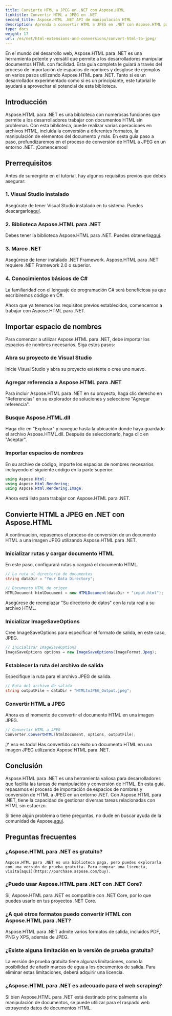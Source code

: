 ```yaml
---
title: Convierte HTML a JPEG en .NET con Aspose.HTML
linktitle: Convertir HTML a JPEG en .NET
second_title: Aspose.HTML .NET API de manipulación HTML
description: Aprenda a convertir HTML a JPEG en .NET con Aspose.HTML para .NET. Una guía paso a paso para aprovechar el poder de Aspose.HTML para .NET.
type: docs
weight: 17
url: /es/net/html-extensions-and-conversions/convert-html-to-jpeg/
---
```


En el mundo del desarrollo web, Aspose.HTML para .NET es una herramienta potente y versátil que permite a los desarrolladores manipular documentos HTML con facilidad. Esta guía completa le guiará a través del proceso de importación de espacios de nombres y desglose de ejemplos en varios pasos utilizando Aspose.HTML para .NET. Tanto si es un desarrollador experimentado como si es un principiante, este tutorial le ayudará a aprovechar el potencial de esta biblioteca.

## Introducción

Aspose.HTML para .NET es una biblioteca con numerosas funciones que permite a los desarrolladores trabajar con documentos HTML sin problemas. Con esta biblioteca, puede realizar varias operaciones en archivos HTML, incluida la conversión a diferentes formatos, la manipulación de elementos del documento y más. En esta guía paso a paso, profundizaremos en el proceso de conversión de HTML a JPEG en un entorno .NET. ¡Comencemos!

## Prerrequisitos

Antes de sumergirte en el tutorial, hay algunos requisitos previos que debes asegurar:

### 1. Visual Studio instalado
 Asegúrate de tener Visual Studio instalado en tu sistema. Puedes descargarlo[aquí](https://visualstudio.microsoft.com/downloads/).

### 2. Biblioteca Aspose.HTML para .NET
 Debes tener la biblioteca Aspose.HTML para .NET. Puedes obtenerla[aquí](https://releases.aspose.com/html/net/).

### 3. Marco .NET
Asegúrese de tener instalado .NET Framework. Aspose.HTML para .NET requiere .NET Framework 2.0 o superior.

### 4. Conocimientos básicos de C#
La familiaridad con el lenguaje de programación C# será beneficiosa ya que escribiremos código en C#.

Ahora que ya tenemos los requisitos previos establecidos, comencemos a trabajar con Aspose.HTML para .NET.

## Importar espacio de nombres

Para comenzar a utilizar Aspose.HTML para .NET, debe importar los espacios de nombres necesarios. Siga estos pasos:

### Abra su proyecto de Visual Studio

Inicie Visual Studio y abra su proyecto existente o cree uno nuevo.

### Agregar referencia a Aspose.HTML para .NET

Para incluir Aspose.HTML para .NET en su proyecto, haga clic derecho en "Referencias" en su explorador de soluciones y seleccione "Agregar referencia".

### Busque Aspose.HTML.dll

Haga clic en "Explorar" y navegue hasta la ubicación donde haya guardado el archivo Aspose.HTML.dll. Después de seleccionarlo, haga clic en "Aceptar".

### Importar espacios de nombres

En su archivo de código, importe los espacios de nombres necesarios incluyendo el siguiente código en la parte superior:

```csharp
using Aspose.Html;
using Aspose.Html.Rendering;
using Aspose.Html.Rendering.Image;
```

Ahora está listo para trabajar con Aspose.HTML para .NET.

## Convierte HTML a JPEG en .NET con Aspose.HTML

A continuación, repasemos el proceso de conversión de un documento HTML a una imagen JPEG utilizando Aspose.HTML para .NET.

### Inicializar rutas y cargar documento HTML

En este paso, configurará rutas y cargará el documento HTML.

```csharp
// La ruta al directorio de documentos
string dataDir = "Your Data Directory";

// Documento HTML de origen
HTMLDocument htmlDocument = new HTMLDocument(dataDir + "input.html");
```

Asegúrese de reemplazar "Su directorio de datos" con la ruta real a su archivo HTML.

### Inicializar ImageSaveOptions

Cree ImageSaveOptions para especificar el formato de salida, en este caso, JPEG.

```csharp
// Inicializar ImageSaveOptions
ImageSaveOptions options = new ImageSaveOptions(ImageFormat.Jpeg);
```

### Establecer la ruta del archivo de salida

Especifique la ruta para el archivo JPEG de salida.

```csharp
// Ruta del archivo de salida
string outputFile = dataDir + "HTMLtoJPEG_Output.jpeg";
```

### Convertir HTML a JPEG

Ahora es el momento de convertir el documento HTML en una imagen JPEG.

```csharp
// Convertir HTML a JPEG
Converter.ConvertHTML(htmlDocument, options, outputFile);
```

¡Y eso es todo! Has convertido con éxito un documento HTML en una imagen JPEG utilizando Aspose.HTML para .NET.

## Conclusión

Aspose.HTML para .NET es una herramienta valiosa para desarrolladores que facilita las tareas de manipulación y conversión de HTML. En esta guía, repasamos el proceso de importación de espacios de nombres y conversión de HTML a JPEG en un entorno .NET. Con Aspose.HTML para .NET, tiene la capacidad de gestionar diversas tareas relacionadas con HTML sin esfuerzo.

 Si tiene algún problema o tiene preguntas, no dude en buscar ayuda de la comunidad de Aspose.[aquí](https://forum.aspose.com/).

## Preguntas frecuentes

### ¿Aspose.HTML para .NET es gratuito?
    Aspose.HTML para .NET es una biblioteca paga, pero puedes explorarla con una versión de prueba gratuita. Para comprar una licencia, visita[aquí](https://purchase.aspose.com/buy).

### ¿Puedo usar Aspose.HTML para .NET con .NET Core?
   Sí, Aspose.HTML para .NET es compatible con .NET Core, por lo que puedes usarlo en tus proyectos .NET Core.

### ¿A qué otros formatos puedo convertir HTML con Aspose.HTML para .NET?
   Aspose.HTML para .NET admite varios formatos de salida, incluidos PDF, PNG y XPS, además de JPEG.

### ¿Existe alguna limitación en la versión de prueba gratuita?
   La versión de prueba gratuita tiene algunas limitaciones, como la posibilidad de añadir marcas de agua a los documentos de salida. Para eliminar estas limitaciones, deberá adquirir una licencia.

### ¿Aspose.HTML para .NET es adecuado para el web scraping?
   Si bien Aspose.HTML para .NET está destinado principalmente a la manipulación de documentos, se puede utilizar para el raspado web extrayendo datos de documentos HTML.